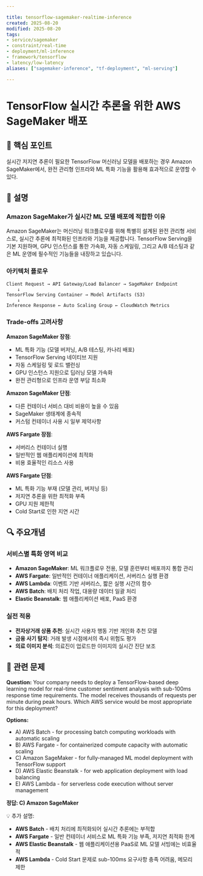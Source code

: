 ```yaml
---

title: tensorflow-sagemaker-realtime-inference
created: 2025-08-20
modified: 2025-08-20
tags:
- service/sagemaker
- constraint/real-time
- deployment/ml-inference
- framework/tensorflow
- latency/low-latency
aliases: ["sagemaker-inference", "tf-deployment", "ml-serving"]

---
```


# TensorFlow 실시간 추론을 위한 AWS SageMaker 배포

## 🎯 핵심 포인트

실시간 저지연 추론이 필요한 TensorFlow 머신러닝 모델을 배포하는 경우 Amazon SageMaker에서, 완전 관리형 인프라와 ML 특화 기능을 활용해 효과적으로 운영할 수 있다.

## 📝 설명

### Amazon SageMaker가 실시간 ML 모델 배포에 적합한 이유

Amazon SageMaker는 머신러닝 워크플로우를 위해 특별히 설계된 완전 관리형 서비스로, 실시간 추론에 최적화된 인프라와 기능을 제공합니다. TensorFlow Serving을 기본 지원하며, GPU 인스턴스를 통한 가속화, 자동 스케일링, 그리고 A/B 테스팅과 같은 ML 운영에 필수적인 기능들을 내장하고 있습니다.

### 아키텍처 플로우

```
Client Request → API Gateway/Load Balancer → SageMaker Endpoint 
    ↓
TensorFlow Serving Container → Model Artifacts (S3)
    ↓  
Inference Response ← Auto Scaling Group ← CloudWatch Metrics
```

### Trade-offs 고려사항

**Amazon SageMaker 장점**:
- ML 특화 기능 (모델 버저닝, A/B 테스팅, 카나리 배포)
- TensorFlow Serving 네이티브 지원
- 자동 스케일링 및 로드 밸런싱
- GPU 인스턴스 지원으로 딥러닝 모델 가속화
- 완전 관리형으로 인프라 운영 부담 최소화

**Amazon SageMaker 단점**:
- 다른 컨테이너 서비스 대비 비용이 높을 수 있음
- SageMaker 생태계에 종속적
- 커스텀 컨테이너 사용 시 일부 제약사항

**AWS Fargate 장점**:
- 서버리스 컨테이너 실행
- 일반적인 웹 애플리케이션에 최적화
- 비용 효율적인 리소스 사용

**AWS Fargate 단점**:
- ML 특화 기능 부재 (모델 관리, 버저닝 등)
- 저지연 추론을 위한 최적화 부족
- GPU 지원 제한적
- Cold Start로 인한 지연 시간

## 🔍 주요개념

### 서비스별 특화 영역 비교

- **Amazon SageMaker**: ML 워크플로우 전용, 모델 훈련부터 배포까지 통합 관리
- **AWS Fargate**: 일반적인 컨테이너 애플리케이션, 서버리스 실행 환경
- **AWS Lambda**: 이벤트 기반 서버리스, 짧은 실행 시간의 함수
- **AWS Batch**: 배치 처리 작업, 대용량 데이터 일괄 처리
- **Elastic Beanstalk**: 웹 애플리케이션 배포, PaaS 환경

### 실전 적용

- **전자상거래 상품 추천**: 실시간 사용자 행동 기반 개인화 추천 모델
- **금융 사기 탐지**: 거래 발생 시점에서의 즉시 위험도 평가
- **의료 이미지 분석**: 의료진이 업로드한 이미지의 실시간 진단 보조

## 📝 관련 문제

**Question:** Your company needs to deploy a TensorFlow-based deep learning model for real-time customer sentiment analysis with sub-100ms response time requirements. The model receives thousands of requests per minute during peak hours. Which AWS service would be most appropriate for this deployment?

**Options:**

- A) AWS Batch - for processing batch computing workloads with automatic scaling
- B) AWS Fargate - for containerized compute capacity with automatic scaling  
- C) Amazon SageMaker - for fully-managed ML model deployment with TensorFlow support
- D) AWS Elastic Beanstalk - for web application deployment with load balancing
- E) AWS Lambda - for serverless code execution without server management

**정답: C) Amazon SageMaker**

💡 추가 설명:

- **AWS Batch** - 배치 처리에 최적화되어 실시간 추론에는 부적합
- **AWS Fargate** - 일반 컨테이너 서비스로 ML 특화 기능 부족, 저지연 최적화 한계
- **AWS Elastic Beanstalk** - 웹 애플리케이션용 PaaS로 ML 모델 서빙에는 비효율적
- **AWS Lambda** - Cold Start 문제로 sub-100ms 요구사항 충족 어려움, 메모리 제한